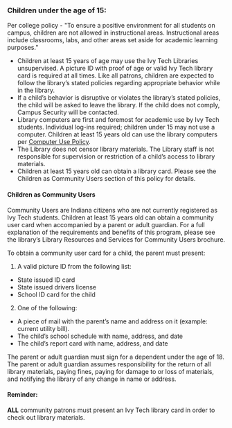 ### Children under the age of 15:

Per college policy - "To ensure a positive environment for all students on campus, children are not allowed in instructional areas.  Instructional areas include classrooms, labs, and other areas set aside for academic learning purposes."

* Children at least 15 years of age may use the Ivy Tech Libraries unsupervised.  A picture ID with proof of age or valid Ivy Tech library card is required at all times.  Like all patrons, children are expected to follow the library’s stated policies regarding appropriate behavior while in the library.
* If a child’s behavior is disruptive or violates the library’s stated policies, the child will be asked to leave the library.  If the child does not comply, Campus Security will be contacted.
* Library computers are first and foremost for academic use by Ivy Tech students. Individual log-ins required; children under 15 may not use a computer. Children at least 15 years old can use the library computers per [Computer Use Policy](http://library.ivytech.edu/c.php?g=399021&p=2718243).
* The Library does not censor library materials.  The Library staff is not responsible for supervision or restriction of a child’s access to library materials.
* Children at least 15 years old can obtain a library card.  Please see the Children as Community Users section of this policy for details.

#### Children as Community Users

Community Users are Indiana citizens who are not currently registered as Ivy Tech students.  Children at least 15 years old can obtain a community user card when accompanied by a parent or adult guardian.  For a full explanation of the requirements and benefits of this program, please see the library’s Library Resources and Services for Community Users brochure.

To obtain a community user card for a child, the parent must present:

1.  A valid picture ID from the following list:
  * State issued ID card
  * State issued drivers license
  * School ID card for the child
2.  One of the following:
  * A piece of mail with the parent’s name and address on it (example: current utility bill).
  * The child’s school schedule with name, address, and date
  * The child’s report card with name, address, and date

The parent or adult guardian must sign for a dependent under the age of 18.  The parent or adult guardian assumes responsibility for the return of all library materials, paying fines, paying for damage to or loss of materials, and notifying the library of any change in name or address.

#### Reminder: 
**ALL** community patrons must present an Ivy Tech library card in order to check out library materials.
